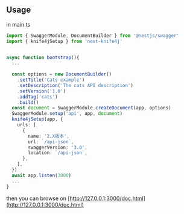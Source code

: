 ## Usage

in main.ts

```typescript
import { SwaggerModule, DocumentBuilder } from '@nestjs/swagger'
import { knife4jSetup } from 'nest-knife4j'


async function bootstrap(){
  ...
    
  const options = new DocumentBuilder()
    .setTitle('Cats example')
    .setDescription('The cats API description')
    .setVersion('1.0')
    .addTag('cats')
    .build()
  const document = SwaggerModule.createDocument(app, options)
  SwaggerModule.setup('api', app, document)
  knife4jSetup(app, {
    urls: [
      {
        name: '2.X版本',
        url: `/api-json`,
        swaggerVersion: '3.0',
        location: `/api-json`,
      },
    ],
  })
  await app.listen(3000)
  ...
}

```

then you can browse on  [http://127.0.0.1:3000/doc.html](http://127.0.0.1:3000/doc.html)

